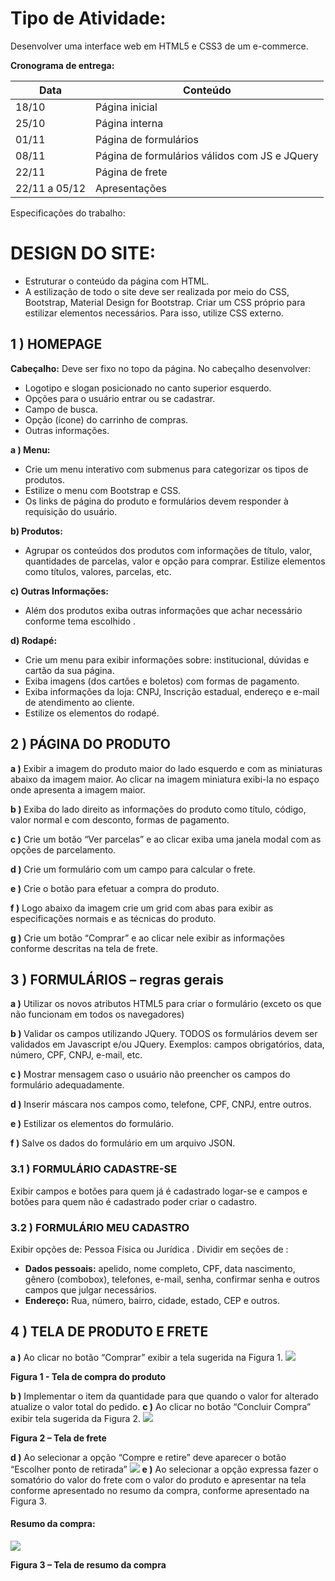 # Tipo de Atividade:
Desenvolver uma interface web em HTML5 e CSS3 de um e-commerce.

**Cronograma de entrega:**


| Data          | Conteúdo                                      |
|---------------|-----------------------------------------------|
| 18/10         | Página inicial                                |
| 25/10         | Página interna                                |
| 01/11         | Página de formulários                         |
| 08/11         | Página de formulários válidos com JS e JQuery |
| 22/11         | Página de frete                               |
| 22/11 a 05/12 | Apresentações                                 |


Especificações do trabalho:

# **DESIGN DO SITE:**

 - Estruturar o conteúdo da página com HTML.
 - A estilização de todo o site deve ser realizada por meio do CSS, Bootstrap, Material Design for Bootstrap. Criar um CSS próprio para estilizar elementos necessários. Para isso, utilize CSS externo.


## **1 ) HOMEPAGE**

**Cabeçalho:**
Deve ser fixo no topo da página.
No cabeçalho desenvolver: 
- Logotipo e slogan posicionado no canto superior esquerdo.
- Opções para o usuário entrar ou se cadastrar.
- Campo de busca.
- Opção (ícone) do carrinho de compras.
- Outras informações.



**a ) Menu:** 
- Crie um menu interativo com submenus para categorizar os tipos de produtos. 
- Estilize o menu com Bootstrap e CSS.
- Os links de página do produto e formulários devem responder à requisição do usuário.


**b) Produtos:**
- Agrupar os conteúdos dos produtos com informações de título, valor, quantidades de parcelas, valor e opção para comprar. Estilize elementos como títulos, valores, parcelas, etc.


**c) Outras Informações:**
- Além dos produtos exiba outras informações que achar necessário conforme tema escolhido .


**d) Rodapé:** 
- Crie um menu para exibir informações sobre: institucional, dúvidas e cartão da sua página.
- Exiba imagens (dos cartões e boletos) com formas de pagamento.
- Exiba informações da loja: CNPJ, Inscrição estadual, endereço e e-mail de atendimento ao cliente.
- Estilize os elementos do rodapé.


## **2 ) PÁGINA DO PRODUTO**

**a )** Exibir a imagem do produto maior do lado esquerdo e com as miniaturas abaixo da imagem maior. Ao clicar na imagem miniatura exibi-la no espaço onde apresenta a imagem maior.

**b )** Exiba do lado direito as informações do produto como título, código, valor normal e com desconto, formas de pagamento.

**c )** Crie um botão “Ver parcelas” e ao clicar exiba uma janela modal com as opções de parcelamento.

**d )** Crie um formulário com um campo para calcular o frete.

**e )** Crie o botão para efetuar a compra do produto.

**f )** Logo abaixo da imagem crie um grid com abas para exibir as especificações normais e as técnicas do produto.

**g )** Crie um botão “Comprar” e ao clicar nele exibir as informações conforme descritas na tela de frete.


## **3 ) FORMULÁRIOS – regras gerais**

**a )** Utilizar os novos atributos HTML5 para criar o formulário (exceto os que não funcionam em todos os navegadores)

**b )** Validar os campos utilizando JQuery. TODOS os formulários devem ser validados em Javascript e/ou JQuery. Exemplos: campos obrigatórios, data, número, CPF, CNPJ, e-mail, etc.

**c )** Mostrar mensagem caso o usuário não preencher os campos do formulário adequadamente.

**d )** Inserir máscara nos campos como, telefone, CPF, CNPJ, entre outros.

**e )** Estilizar os elementos do formulário.

**f )** Salve os dados do formulário em um arquivo JSON.

### **3.1 ) FORMULÁRIO CADASTRE-SE**

 Exibir campos e botões para quem já é cadastrado logar-se e campos e botões para quem não é cadastrado poder criar o cadastro.

### **3.2 ) FORMULÁRIO MEU CADASTRO**
Exibir opções de: Pessoa Física ou Jurídica . Dividir em seções de :
- **Dados pessoais:** apelido, nome completo, CPF, data nascimento, gênero (combobox), telefones, e-mail, senha, confirmar senha e outros campos que julgar necessários.
- **Endereço:** Rua, número, bairro, cidade, estado, CEP e outros.


## **4 ) TELA DE PRODUTO E FRETE**

**a )** Ao clicar no botão “Comprar” exibir a tela sugerida na Figura 1.
![](https://scontent.ffbe1-1.fna.fbcdn.net/v/t1.15752-0/p280x280/43483685_337845210301502_546780642797420544_n.png?_nc_cat=101&oh=b6379c9ff3e8a3b24cfde1de8f830a57&oe=5C1A5D41)

**Figura 1 - Tela de compra do produto**

**b )** Implementar o item da quantidade para que quando o valor for alterado atualize o valor total do pedido.
**c )** Ao clicar no botão “Concluir Compra” exibir tela sugerida da Figura 2.
![](https://scontent.ffbe1-1.fna.fbcdn.net/v/t1.15752-0/p280x280/43458443_331411897436011_7568533597406101504_n.png?_nc_cat=108&oh=339454ac7b73095b7f30a0815b372f0f&oe=5C4F998D)

**Figura 2 – Tela de frete**

**d )** Ao selecionar a opção “Compre e retire” deve aparecer o botão “Escolher ponto de retirada”
![](https://scontent.ffbe1-1.fna.fbcdn.net/v/t1.15752-9/43184466_1983937795000464_7767566543726051328_n.png?_nc_cat=108&oh=953f1d38d0d4cf48c8f36e80588376af&oe=5C47EDDD)
**e )** Ao selecionar a opção expressa fazer o somatório do valor do frete com o valor do produto e apresentar na tela conforme apresentado no resumo da compra, conforme apresentado na Figura 3.

#### **Resumo da compra:**
![](https://scontent.ffbe1-1.fna.fbcdn.net/v/t1.15752-0/p280x280/43401229_2272764279404540_240937731046244352_n.png?_nc_cat=100&oh=5cac99f1bb1a5ffea7224d7aa57b97ae&oe=5C4BB0F8)

**Figura 3 – Tela de resumo da compra**
